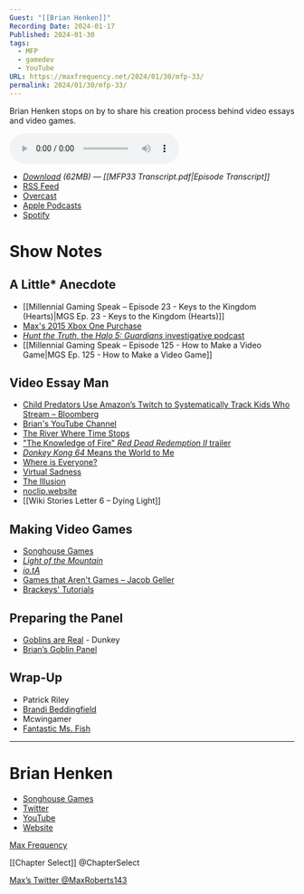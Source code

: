 ```yaml
---
Guest: "[[Brian Henken]]"
Recording Date: 2024-01-17
Published: 2024-01-30
tags:
  - MFP
  - gamedev
  - YouTube
URL: https://maxfrequency.net/2024/01/30/mfp-33/
permalink: 2024/01/30/mfp-33/
---
```

Brian Henken stops on by to share his creation process behind video essays and video games.

<audio controls>
  <source src="https://traffic.libsyn.com/maxfrequency/MFP33_Final.mp3">
</audio>

- *[Download](https://traffic.libsyn.com/maxfrequency/MFP33_Final.mp3) (62MB)  — [[MFP33  Transcript.pdf|Episode Transcript]]*
- [RSS Feed](https://maxfrequency.libsyn.com/rss)
- [Overcast](https://overcast.fm/itunes1557043396)
- [Apple Podcasts](https://podcasts.apple.com/us/podcast/the-max-frequency-podcast/id1557043396)
- [Spotify](https://open.spotify.com/show/3W1LwBNmhZ6s5QmQViWXKn)

# Show Notes
## A Little* Anecdote

- [[Millennial Gaming Speak – Episode 23 - Keys to the Kingdom (Hearts)|MGS Ep. 23 - Keys to the Kingdom (Hearts)]]
- [Max's 2015 Xbox One Purchase](https://www.instagram.com/p/9t9Ki8NQdw/?igsh=MzRlODBiNWFlZA==)
- [*Hunt the Truth*, the *Halo 5: Guardians* investigative podcast](https://www.huntthetruth-entry.com)
- [[Millennial Gaming Speak – Episode 125 - How to Make a Video Game|MGS Ep. 125 - How to Make a Video Game]]
## Video Essay Man

- [Child Predators Use Amazon’s Twitch to Systematically Track Kids Who Stream – Bloomberg](https://maxfrequency.net/2022/09/23/child-predators-twitch-bloomberg/)
- [Brian's YouTube Channel](http://www.youtube.com/@Brian.Henken)
- [The River Where Time Stops](https://youtube.com/watch?v=w-GfyKNtpMQ)
- ["The Knowledge of Fire" *Red Dead Redemption II* trailer](https://youtube.com/watch?v=eaW0tYpxyp0&t=52)
- [*Donkey Kong 64* Means the World to Me](https://youtube.com/watch?v=55boo6TN6jg)
- [Where is Everyone?](https://youtube.com/watch?v=uXZ8eglJ_dA)
- [Virtual Sadness](https://youtube.com/watch?v=PJ-PzPJgTM4)
- [The Illusion](https://youtube.com/watch?v=-qSlp2_18Fs)
-  [noclip.website](https://noclip.website)
- [[Wiki Stories Letter 6 – Dying Light]]
## Making Video Games

- [Songhouse Games](https://www.songhousegames.net/)
- [*Light of the Mountain*](https://store.steampowered.com/app/674230/Light_of_the_Mountain/)
- [*io.tA*](https://www.playiota.com)
- [Games that Aren't Games – Jacob Geller](https://youtube.com/watch?v=DliX_YFiSX4)
- [Brackeys' Tutorials](https://www.youtube.com/@Brackeys/playlists)
## Preparing the Panel

- [Goblins are Real](https://youtube.com/watch?v=HSRY0CdeOl0) - Dunkey
- [Brian’s Goblin Panel](https://youtube.com/watch?v=fCoFqM5Jaw8)
## Wrap-Up

- Patrick Riley
- [Brandi Beddingfield](https://youtube.com/@B.Bedd8)
- Mcwingamer
- [Fantastic Ms. Fish](https://www.youtube.com/@FantasticMsFish) 

---
# Brian Henken

- [Songhouse Games](https://www.songhousegames.net/)
- [Twitter](https://twitter.com/BrianHenken)
- [YouTube](http://www.youtube.com/@Brian.HenkenYouTube)
- [Website](https://www.brianhenken.com/home)

[Max Frequency](https://www.maxfrequency.net/)

[[Chapter Select]] @ChapterSelect

[Max’s Twitter @MaxRoberts143](https://www.twitter.com/MaxRoberts143)

